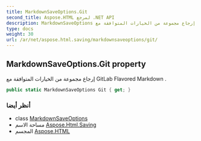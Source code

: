 ```yaml
---
title: MarkdownSaveOptions.Git
second_title: Aspose.HTML لمرجع .NET API
description: MarkdownSaveOptions ملكية. إرجاع مجموعة من الخيارات المتوافقة مع GitLab Flavored Markdown .
type: docs
weight: 30
url: /ar/net/aspose.html.saving/markdownsaveoptions/git/
---
```

## MarkdownSaveOptions.Git property

إرجاع مجموعة من الخيارات المتوافقة مع GitLab Flavored Markdown .

```csharp
public static MarkdownSaveOptions Git { get; }
```

### أنظر أيضا

* class [MarkdownSaveOptions](../)
* مساحة الاسم [Aspose.Html.Saving](../../markdownsaveoptions/)
* المجسم [Aspose.HTML](../../../)


